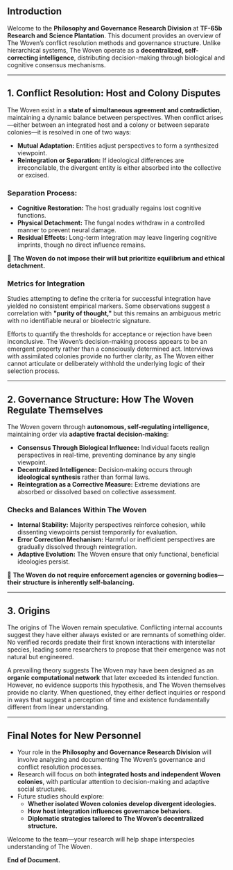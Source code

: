 ## **Introduction**

Welcome to the **Philosophy and Governance Research Division** at **TF-65b Research and Science Plantation**. This document provides an overview of The Woven’s conflict resolution methods and governance structure. Unlike hierarchical systems, The Woven operate as a **decentralized, self-correcting intelligence**, distributing decision-making through biological and cognitive consensus mechanisms.

---

## **1. Conflict Resolution: Host and Colony Disputes**

The Woven exist in a **state of simultaneous agreement and contradiction**, maintaining a dynamic balance between perspectives. When conflict arises—either between an integrated host and a colony or between separate colonies—it is resolved in one of two ways:

- **Mutual Adaptation:** Entities adjust perspectives to form a synthesized viewpoint.
- **Reintegration or Separation:** If ideological differences are irreconcilable, the divergent entity is either absorbed into the collective or excised.

### **Separation Process:**
- **Cognitive Restoration:** The host gradually regains lost cognitive functions.
- **Physical Detachment:** The fungal nodes withdraw in a controlled manner to prevent neural damage.
- **Residual Effects:** Long-term integration may leave lingering cognitive imprints, though no direct influence remains.

🔹 **The Woven do not impose their will but prioritize equilibrium and ethical detachment.**

### **Metrics for Integration**

Studies attempting to define the criteria for successful integration have yielded no consistent empirical markers. Some observations suggest a correlation with **"purity of thought,"** but this remains an ambiguous metric with no identifiable neural or bioelectric signature.

Efforts to quantify the thresholds for acceptance or rejection have been inconclusive. The Woven’s decision-making process appears to be an emergent property rather than a consciously determined act. Interviews with assimilated colonies provide no further clarity, as The Woven either cannot articulate or deliberately withhold the underlying logic of their selection process.

---

## **2. Governance Structure: How The Woven Regulate Themselves**

The Woven govern through **autonomous, self-regulating intelligence**, maintaining order via **adaptive fractal decision-making**:

- **Consensus Through Biological Influence:** Individual facets realign perspectives in real-time, preventing dominance by any single viewpoint.
- **Decentralized Intelligence:** Decision-making occurs through **ideological synthesis** rather than formal laws.
- **Reintegration as a Corrective Measure:** Extreme deviations are absorbed or dissolved based on collective assessment.

### **Checks and Balances Within The Woven**

- **Internal Stability:** Majority perspectives reinforce cohesion, while dissenting viewpoints persist temporarily for evaluation.
- **Error Correction Mechanism:** Harmful or inefficient perspectives are gradually dissolved through reintegration.
- **Adaptive Evolution:** The Woven ensure that only functional, beneficial ideologies persist.

🔹 **The Woven do not require enforcement agencies or governing bodies—their structure is inherently self-balancing.**

---

## **3. Origins**

The origins of The Woven remain speculative. Conflicting internal accounts suggest they have either always existed or are remnants of something older. No verified records predate their first known interactions with interstellar species, leading some researchers to propose that their emergence was not natural but engineered.

A prevailing theory suggests The Woven may have been designed as an **organic computational network** that later exceeded its intended function. However, no evidence supports this hypothesis, and The Woven themselves provide no clarity. When questioned, they either deflect inquiries or respond in ways that suggest a perception of time and existence fundamentally different from linear understanding.

---

## **Final Notes for New Personnel**

- Your role in the **Philosophy and Governance Research Division** will involve analyzing and documenting The Woven’s governance and conflict resolution processes.
- Research will focus on both **integrated hosts and independent Woven colonies**, with particular attention to decision-making and adaptive social structures.
- Future studies should explore:
  - **Whether isolated Woven colonies develop divergent ideologies.**
  - **How host integration influences governance behaviors.**
  - **Diplomatic strategies tailored to The Woven’s decentralized structure.**

Welcome to the team—your research will help shape interspecies understanding of The Woven.

**End of Document.**
